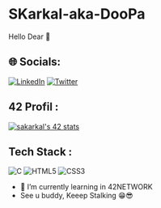 # SKarkal-aka-DooPa
Hello Dear 🤩

## 🌐 Socials:
[![LinkedIn](https://img.shields.io/badge/LinkedIn-%230077B5.svg?logo=linkedin&logoColor=white)](https://www.linkedin.com/in/saad-karkal-0a1165252/) [![Twitter](https://img.shields.io/badge/Twitter-%231DA1F2.svg?logo=Twitter&logoColor=white)](https://twitter.com/Im_Dah_Duuude)

## 42 Profil :
[![sakarkal's 42 stats](https://badge.mediaplus.ma/black/sakarkal)](https://github.com/oakoudad/badge42)

## Tech Stack :
![C](https://img.shields.io/badge/c-%2300599C.svg?style=for-the-badge&logo=c&logoColor=white) ![HTML5](https://img.shields.io/badge/html5-%23E34F26.svg?style=for-the-badge&logo=html5&logoColor=white) ![CSS3](https://img.shields.io/badge/css3-%231572B6.svg?style=for-the-badge&logo=css3&logoColor=white)

- 🌱 I’m currently learning in 42NETWORK
- See u buddy, Keeep Stalking 😁😎
